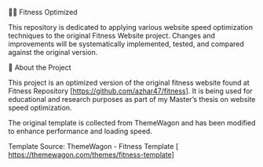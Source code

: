 🏋️‍♂️ Fitness Optimized

This repository is dedicated to applying various website speed optimization techniques to the original Fitness Website project. Changes and improvements will be systematically implemented, tested, and compared against the original version.

📌 About the Project

This project is an optimized version of the original fitness website found at Fitness Repository [https://github.com/azhar47/fitness]. It is being used for educational and research purposes as part of my Master’s thesis on website speed optimization.

The original template is collected from ThemeWagon and has been modified to enhance performance and loading speed.

Template Source: ThemeWagon - Fitness Template [ https://themewagon.com/themes/fitness-template]

